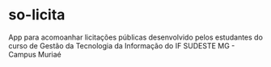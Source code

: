 # so-licita

App para acomoanhar licitações públicas desenvolvido pelos estudantes do curso de Gestão da Tecnologia da Informação do
IF SUDESTE MG - Campus Muriaé
